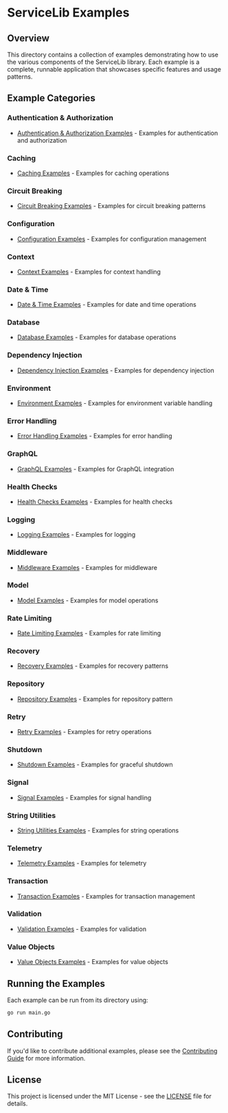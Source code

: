 # ServiceLib Examples

## Overview

This directory contains a collection of examples demonstrating how to use the various components of the ServiceLib library. Each example is a complete, runnable application that showcases specific features and usage patterns.

## Example Categories

### Authentication & Authorization
- [Authentication & Authorization Examples](./auth/README.md) - Examples for authentication and authorization

### Caching
- [Caching Examples](./cache/README.md) - Examples for caching operations

### Circuit Breaking
- [Circuit Breaking Examples](./circuit/README.md) - Examples for circuit breaking patterns

### Configuration
- [Configuration Examples](./config/README.md) - Examples for configuration management

### Context
- [Context Examples](./context/README.md) - Examples for context handling

### Date & Time
- [Date & Time Examples](./date/README.md) - Examples for date and time operations

### Database
- [Database Examples](./db/README.md) - Examples for database operations

### Dependency Injection
- [Dependency Injection Examples](./di/README.md) - Examples for dependency injection

### Environment
- [Environment Examples](./env/README.md) - Examples for environment variable handling

### Error Handling
- [Error Handling Examples](./errors/README.md) - Examples for error handling

### GraphQL
- [GraphQL Examples](./graphql/README.md) - Examples for GraphQL integration

### Health Checks
- [Health Checks Examples](./health/README.md) - Examples for health checks

### Logging
- [Logging Examples](./logging/README.md) - Examples for logging

### Middleware
- [Middleware Examples](./middleware/README.md) - Examples for middleware

### Model
- [Model Examples](./model/README.md) - Examples for model operations


### Rate Limiting
- [Rate Limiting Examples](./rate/README.md) - Examples for rate limiting

### Recovery
- [Recovery Examples](./recovery/README.md) - Examples for recovery patterns

### Repository
- [Repository Examples](./repository/README.md) - Examples for repository pattern

### Retry
- [Retry Examples](./retry/README.md) - Examples for retry operations

### Shutdown
- [Shutdown Examples](./shutdown/README.md) - Examples for graceful shutdown

### Signal
- [Signal Examples](./signal/README.md) - Examples for signal handling

### String Utilities
- [String Utilities Examples](./stringutil/README.md) - Examples for string operations

### Telemetry
- [Telemetry Examples](./telemetry/README.md) - Examples for telemetry

### Transaction
- [Transaction Examples](./transaction/README.md) - Examples for transaction management

### Validation
- [Validation Examples](./validation/README.md) - Examples for validation

### Value Objects
- [Value Objects Examples](./valueobject/README.md) - Examples for value objects

## Running the Examples

Each example can be run from its directory using:

```bash
go run main.go
```

## Contributing

If you'd like to contribute additional examples, please see the [Contributing Guide](../CONTRIBUTING.md) for more information.

## License

This project is licensed under the MIT License - see the [LICENSE](../LICENSE) file for details.
